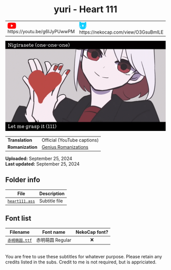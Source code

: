 
<h1 align='center'>yuri - Heart 111</h1>

<table align='center'>
    <tr>
        <td> <img src='../.img/youtube.svg' alt='YouTube' width=27 align='center'> &nbsp https://youtu.be/g6IJyPUwwPM </td>
        <td> <img src='../.img/nekocap.svg' alt='NekoCap' width=23 align='center'> &nbsp https://nekocap.com/view/O3GsuBmILE </td>
    </tr>
</table>

[![](./preview.webp)](https://www.youtube.com/watch?v=g6IJyPUwwPM&nekocap=O3GsuBmILE)

<table align='center'>
    <tr>
        <!-- Translation -->
        <td><b>Translation</b></td>
        <!--  Official (YouTube captions) -->
        <td>Official (YouTube captions)</td>
    </tr>
    <tr>
        <!-- Romanization -->
        <td><b>Romanization</b></td>
        <!--  [Genius Romanizations](https://genius.com/Genius-romanizations-yuri-111-heart-111-romanized-lyrics) -->
        <td><a href="https://genius.com/Genius-romanizations-yuri-111-heart-111-romanized-lyrics">Genius Romanizations</a></td>
    </tr>
</table>

**Uploaded:** September 25, 2024  
**Last updated:** September 25, 2024

<!-- Description goes here -->

## Folder info

| File | Description |
| ---- | ----------- |
[`heart111.ass`](heart111.ass) | Subtitle file |

## Font list

| Filename | Font name | NekoCap font? |
| ---- | ---- | :--: |
 [`赤明萌圆.ttf`](./fonts/%E8%B5%A4%E6%98%8E%E8%90%8C%E5%9C%86.ttf) | 赤明萌圆 Regular | ❌ |

<!-- Permissions -->
## 
You are free to use these subtitles for whatever purpose. Please retain any credits listed in the subs. Credit to me is not required, but is appriciated.
